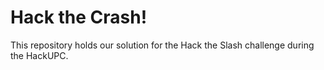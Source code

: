# Hack the Crash!
This repository holds our solution for the Hack the Slash challenge during the HackUPC.
